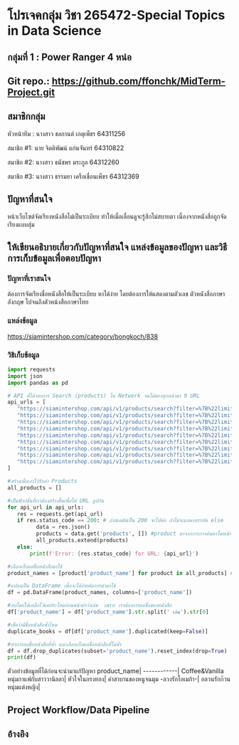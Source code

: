 # โปรเจคกลุ่ม วิชา  265472-Special Topics in Data Science 

 

## กลุ่มที่ 1 : Power Ranger 4 หน่อ
## Git repo.: https://github.com/ffonchk/MidTerm-Project.git

## สมาชิกกลุ่ม 

หัวหน้าทีม : 	นางสาว ชลกานต์ เกตุเพ็ชร 		64311256 

สมาชิก #1: 	นาย จิตติพัฒน์ แก่นจันทร์ 		64310822 

สมาชิก #2:	นางสาว ธนัชพร มระกูล 		64312260 

สมาชิก #3:	นางสาว ธรรมยา เครือเขื่อนเพ็ชร 	64312369 

 

## ปัญหาที่สนใจ 
 หน้าเว็บไซต์จัดเรียงหนังสือไม่เป็นระเบียบ ทำให้เมื่อเลื่อนดูจะรู้สึกไม่สบายตา เนื่องจากหนังสือถูกจัดเรียงแบบสุ่ม

## ให้เขียนอธิบายเกี่ยวกับปัญหาที่สนใจ แหล่งข้อมูลของปัญหา และวิธีการเก็บข้อมูลเพื่อตอบปัญหา 
 ### ปัญหาที่เราสนใจ
 ต้องการจัดเรียงชื่อหนังสือให้เป็นระเบียบ หาได้ง่าย โดยต้องการให้แสดงตามตัวเลข ตัวหนังสือภาษาอังกฤษ ไปจนถึงตัวหน้งสือภาษาไทย 
 ### แหล่งข้อมูล
 https://siamintershop.com/category/bongkoch/838
 ### วิธิเก็บข้อมูล
 ```python
import requests
import json
import pandas as pd

# API ที่ได้จากการ Search (products) ใน Network จนได้ของทุกหน้ามา 9 URL
api_urls = [
    "https://siamintershop.com/api/v1/products/search?filter=%7B%22limit%22:60,%22offset%22:0,%22category_id%22:%22838%22,%22category_with_child%22:true%7D&include=shop_mini,dropship",
    "https://siamintershop.com/api/v1/products/search?filter=%7B%22limit%22:60,%22offset%22:60,%22category_id%22:%22838%22,%22category_with_child%22:true%7D&include=shop_mini,dropship",
    "https://siamintershop.com/api/v1/products/search?filter=%7B%22limit%22:60,%22offset%22:120,%22category_id%22:%22838%22,%22category_with_child%22:true%7D&include=shop_mini,dropship",
    "https://siamintershop.com/api/v1/products/search?filter=%7B%22limit%22:60,%22offset%22:180,%22category_id%22:%22838%22,%22category_with_child%22:true%7D&include=shop_mini,dropship",
    "https://siamintershop.com/api/v1/products/search?filter=%7B%22limit%22:60,%22offset%22:240,%22category_id%22:%22838%22,%22category_with_child%22:true%7D&include=shop_mini,dropship",
    "https://siamintershop.com/api/v1/products/search?filter=%7B%22limit%22:60,%22offset%22:300,%22category_id%22:%22838%22,%22category_with_child%22:true%7D&include=shop_mini,dropship",
    "https://siamintershop.com/api/v1/products/search?filter=%7B%22limit%22:60,%22offset%22:360,%22category_id%22:%22838%22,%22category_with_child%22:true%7D&include=shop_mini,dropship",
    "https://siamintershop.com/api/v1/products/search?filter=%7B%22limit%22:60,%22offset%22:420,%22category_id%22:%22838%22,%22category_with_child%22:true%7D&include=shop_mini,dropship",
    "https://siamintershop.com/api/v1/products/search?filter=%7B%22limit%22:60,%22offset%22:480,%22category_id%22:%22838%22,%22category_with_child%22:true%7D&include=shop_mini,dropship"
]

#สร้างเพื่อเอาไว้รับค่า Products
all_products = []

#เป็นฟังก์ชั่นที่เราต้องสร้างขึ้นเพื่อให้ URL ลูปกัน
for api_url in api_urls:
    res = requests.get(api_url)
    if res.status_code == 200: # ถ้าสเตตัสเป็น 200 จะไปต่อ ถ้าไม่จะแสดงบรรทัด else
          data = res.json()
          products = data.get('products', []) #product มาจากการการค้นหาโดยเข้า Inspace หน้า Elements และหาว่าชื่อหนังสือเก็บในตัวแปรไหน แล้วเราเอาชื่อตัวแปร(products)ไปค้นหา API ของแต่ละหน้า 
          all_products.extend(products)
    else:
        print(f'Error: {res.status_code} for URL: {api_url}')

#เลือกเก็บแต่ชื่อหนังสือมาใช้
product_names = [product['product_name'] for product in all_products] #สร้างฟังก์ชั่น โดยกำหนดตัวแปรด้วย เพื่อจะเอามาใช้

#แปลงเป็น DataFrame เพื่อจะได้ง่ายต่อการนำมาใช้
df = pd.DataFrame(product_names, columns=['product_name'])

#ลบโดยให้เหลือไว้แค่ประโยคก่อนหน้าคำว่าเล่ม  เพราะ เราต้องการแค่ชื่อของหนังสือ
df['product_name'] = df['product_name'].str.split(' เล่ม').str[0]

#เช็คว่ามีชื่อหนังสือซ้ำไหม
duplicate_books = df[df['product_name'].duplicated(keep=False)]

#ทำการลบชื่อหนังสือที่ซ้ำ และเลือกเก็บแค่ชื่อหนังสือที่ไม่ซ้ำ
df = df.drop_duplicates(subset='product_name').reset_index(drop=True)
print(df)
```
ตัวอย่างข้อมูลที่ได้ก่อนจะนำมาแก้ปัญหา
product_name|
------------|
Coffee&Vanilla หนุ่มกาแฟกับสาววานิลลา|
หัวใจในกรงทอง|
คำสาบานของหนูจนมุม -ลวงรักโอเมก้า-|
อลวนรักก๊วนหนุ่มแต่งหญิง|


 
## Project Workflow/Data Pipeline 

## อ้างอิง 

